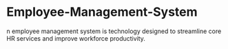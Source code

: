 # Employee-Management-System
n employee management system is technology designed to streamline core HR services and improve workforce productivity. 
